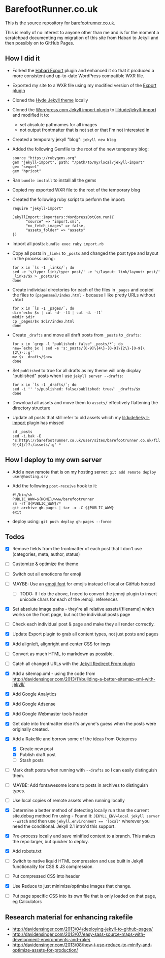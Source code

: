 # BarefootRunner.co.uk

This is the source repository for [barefootrunner.co.uk](http://barefootrunner.co.uk).

This is really of no interest to anyone other than me and is for the moment a scratchpad documenting my migration of this site from Habari to Jekyll and then possibly on to GitHub Pages.

## How I did it
- Forked the [Habari Export](https://github.com/habari-extras/export) plugin and enhanced it so that it produced a more consistent and up-to-date WordPress compatible WXR file.
- Exported my site to a WXR file using my modified version of the [Export plugin](https://github.com/lildude/export)
- Cloned the [Hyde Jekyll theme](https://github.com/poole/hyde) locally
- Cloned the [Wordpress.com Jekyll import plugin](http://import.jekyllrb.com/docs/wordpressdotcom/) to [lildude/jekyll-import](https://github.com/lildude/jekyll-import) and modified it to:
  - set absolute pathnames for all images
  - not output frontmatter that is not set or that I'm not interested in
- Created a temporary jekyll "blog": `jekyll new blog`
- Added the following Gemfile to the root of the new temporary blog:

  ```
  source "https://rubygems.org"
  gem "jekyll-import", path: "/path/to/my/local/jekyll-import"
  gem "sequel"
  gem "hpricot"
  ```

- Ran `bundle install` to install all the gems
- Copied my exported WXR file to the root of the temporary blog
- Created the following ruby script to perform the import:

  ```
  require "jekyll-import"

  JekyllImport::Importers::WordpressDotCom.run({
        "source" => "import.xml",
        "no_fetch_images" => false,
        "assets_folder" => "assets"
  })
  ```

- Import all posts: `bundle exec ruby import.rb`
- Copy all posts in `_links` to `_posts` and changed the post type and layout in the process using:
  ```
  for x in `ls -1 _links/`; do
  sed -e 's/type: link/type: post/' -e 's/layout: link/layout: post/' _links/$x > _posts/$x
  done
  ```

- Create individual directories for each of the files in `_pages` and copied the files to `[pagename]/index.html` - because I like pretty URLs without `.html`
  ```
  for x in `ls -1 _pages/`; do
  dir=`echo $x | cut -d- -f4 | cut -d. -f1`
  mkdir $dir
  cp _pages/$x $dir/index.html
  done
  ```

- Create `_drafts` and move all draft posts from `_posts` to `_drafts`:

  ```
  for x in `grep -l "published: false" _posts/*`; do
  new=`echo $x | sed -e 's:_posts/[0-9]\{4\}-[0-9]\{2\}-[0-9]\{2\}-::g'`
  mv $x _drafts/$new
  done
  ```

- Set `published` to true for all drafts as my theme will only display "published" posts when I use `jekyll server --drafts`:

  ```
  for x in `ls -1 _drafts/`; do
  sed -i '' 's/published: false/published: true/' _drafts/$x
  done
  ```

- Download all assets and move them to `assets/` effectively flattening the directory structure
- Update all posts that still refer to old assets which my [lildude/jekyll-import](https://github.com/lildude/jekyll-import) plugin has missed

  ```
  cd _posts
  sed -i.bak -E 's:http\://barefootrunner.co.uk/user/sites/barefootrunner.co.uk/files/(docs|audio|images)/([0-9]{4}/)?:/assets/:g' *
  ```


## How I deploy to my own server

- Add a new remote that is on my hosting server:
  `git add remote deploy user@hosting.srv`
- Add the following `post-receive` hook to it:

  ```
  #!/bin/sh
  PUBLIC_WWW=${HOME}/www/barefootrunner
  rm -rf ${PUBLIC_WWW}/*
  git archive gh-pages | tar -x -C ${PUBLIC_WWW}
  exit
  ```
- deploy using: `git push deploy gh-pages --force`

## Todos

- [x] Remove fields from the frontmatter of each post that I don't use (categories, meta, author, status)
- [ ] Customize & optimize the theme
- [ ] Switch out all emoticons for emoji
- [ ] MAYBE: Use an [emoji font](http://emojisymbols.com/) for emojis instead of local or GitHub hosted
  - [ ] TODO: If I do the above, I need to convert the jemoji plugin to insert unicode chars for each of the :emoji: references
- [x] Set absolute image paths - they're all relative assets/[filename] which works on the front page, but not the individual posts page
- [ ] Check each individual post & page and make they all render correctly.
- [x] Update Export plugin to grab all content types, not just posts and pages
- [x] Add alignleft, alignright and center CSS for imgs
- [ ] Convert as much HTML to markdown as possible.
- [ ] Catch all changed URLs with the [Jekyll Redirect From plugin](https://github.com/jekyll/jekyll-redirect-from/)
- [x] Add a sitemap.xml - using the code from http://davidensinger.com/2013/11/building-a-better-sitemap-xml-with-jekyll/
- [x] Add Google Analytics
- [x] Add Google Adsense
- [x] Add Google Webmaster tools header
- [x] Get date into frontmatter else it's anyone's guess when the posts were originally created.
- [x] Add a Rakefile and borrow some of the ideas from Octopress
  - [x] Create new post
  - [x] Publish draft post
  - [ ] Stash posts
- [ ] Mark draft posts when running with `--drafts` so I can easily distinguish them.
- [ ] MAYBE: Add fontawesome icons to posts in archives to distinguish types.
- [ ] Use local copies of remote assets when running locally
- [x] Determine a better method of detecting locally run than the current site.debug method I'm using - Found it: `JEKYLL_ENV=local jekyll server --watch` and then use `jekyll.environment == 'local'` wherever you need the conditional. Jekyll 2.1 intro'd this support.
- [x] Pre-process locally and save minified content to a branch.  This makes the repo larger, but quicker to deploy.
- [x] Add robots.txt
- [ ] Switch to native liquid HTML compression and use built in Jekyll functionality for CSS & JS compression.
- [ ] Put compressed CSS into header
- [x] Use Reduce to just minimize/optimise images that change.
- [ ] Put page specific CSS into its own file that is only loaded on that page, eg Calculators


## Research material for enhancing rakefile

- http://davidensinger.com/2013/04/deploying-jekyll-to-github-pages/
- http://davidensinger.com/2013/07/easy-sass-source-maps-with-development-environments-and-rake/
- http://davidensinger.com/2013/08/how-i-use-reduce-to-minify-and-optimize-assets-for-production/
